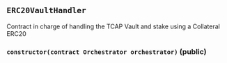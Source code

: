 ## `ERC20VaultHandler`

Contract in charge of handling the TCAP Vault and stake using a Collateral ERC20




### `constructor(contract Orchestrator orchestrator)` (public)






